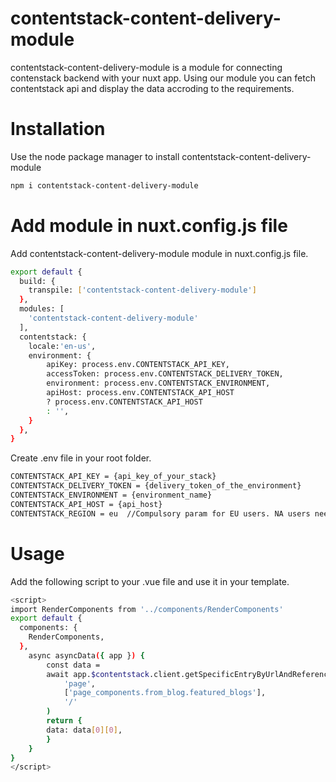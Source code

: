 # contentstack-content-delivery-module

contentstack-content-delivery-module is a module for connecting contenstack backend with your nuxt app. Using our module you can fetch contentstack api and display the data accroding to the requirements.

# Installation

Use the node package manager to install contentstack-content-delivery-module

```bash
npm i contentstack-content-delivery-module
```

# Add module in nuxt.config.js file

Add contentstack-content-delivery-module module in nuxt.config.js file.

```bash
export default {
  build: {
    transpile: ['contentstack-content-delivery-module']
  },
  modules: [
    'contentstack-content-delivery-module'
  ],
  contentstack: {
    locale:'en-us',
    environment: {
        apiKey: process.env.CONTENTSTACK_API_KEY,
        accessToken: process.env.CONTENTSTACK_DELIVERY_TOKEN,
        environment: process.env.CONTENTSTACK_ENVIRONMENT,
        apiHost: process.env.CONTENTSTACK_API_HOST
        ? process.env.CONTENTSTACK_API_HOST
        : '',
    }
  },
}
```

Create .env file in your root folder.

```bash
CONTENTSTACK_API_KEY = {api_key_of_your_stack}
CONTENTSTACK_DELIVERY_TOKEN = {delivery_token_of_the_environment}
CONTENTSTACK_ENVIRONMENT = {environment_name}
CONTENTSTACK_API_HOST = {api_host}
CONTENTSTACK_REGION = eu  //Compulsory param for EU users. NA users need not add this param.
```

# Usage

Add the following script to your .vue file and use it in your template.

```bash
<script>
import RenderComponents from '../components/RenderComponents'
export default {
  components: {
    RenderComponents,
  },
	async asyncData({ app }) {
		const data =
		await app.$contentstack.client.getSpecificEntryByUrlAndReference(
			'page',
			['page_components.from_blog.featured_blogs'],
			'/'
		)
		return {
		data: data[0][0],
		}
	}
}
</script>
```
